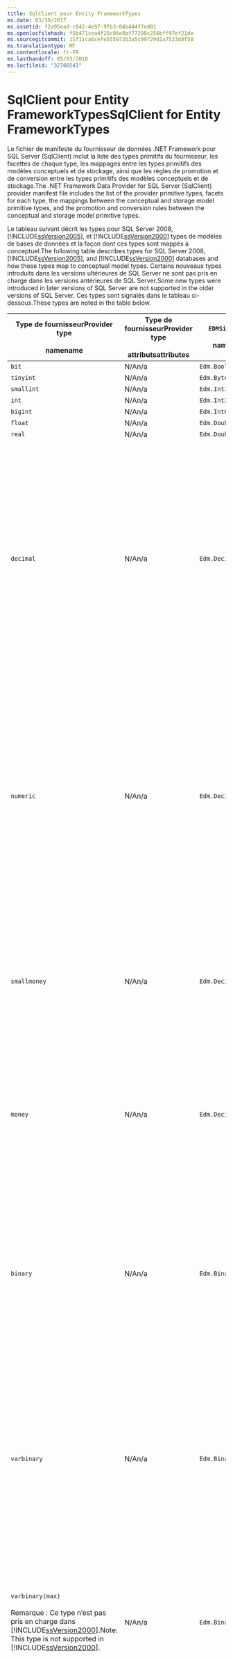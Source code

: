 ```yaml
---
title: SqlClient pour Entity FrameworkTypes
ms.date: 03/30/2017
ms.assetid: f2a95ead-c845-4e97-9fb3-04b444f7ed81
ms.openlocfilehash: f5b471cea4f26c06e8af77298c256bff97ef21de
ms.sourcegitcommit: 11f11ca6cefe555972b3a5c99729d1a7523d8f50
ms.translationtype: MT
ms.contentlocale: fr-FR
ms.lasthandoff: 05/03/2018
ms.locfileid: "32766541"
---
```

# <a name="sqlclient-for-entity-frameworktypes"></a><span data-ttu-id="aefd4-102">SqlClient pour Entity FrameworkTypes</span><span class="sxs-lookup"><span data-stu-id="aefd4-102">SqlClient for Entity FrameworkTypes</span></span>
<span data-ttu-id="aefd4-103">Le fichier de manifeste du fournisseur de données .NET Framework pour SQL Server (SqlClient) inclut la liste des types primitifs du fournisseur, les facettes de chaque type, les mappages entre les types primitifs des modèles conceptuels et de stockage, ainsi que les règles de promotion et de conversion entre les types primitifs des modèles conceptuels et de stockage.</span><span class="sxs-lookup"><span data-stu-id="aefd4-103">The .NET Framework Data Provider for SQL Server (SqlClient) provider manifest file includes the list of the provider primitive types, facets for each type, the mappings between the conceptual and storage model primitive types, and the promotion and conversion rules between the conceptual and storage model primitive types.</span></span>  
  
 <span data-ttu-id="aefd4-104">Le tableau suivant décrit les types pour SQL Server 2008, [!INCLUDE[ssVersion2005](../../../../../includes/ssversion2005-md.md)], et [!INCLUDE[ssVersion2000](../../../../../includes/ssversion2000-md.md)] types de modèles de bases de données et la façon dont ces types sont mappés à conceptuel.</span><span class="sxs-lookup"><span data-stu-id="aefd4-104">The following table describes types for SQL Server 2008, [!INCLUDE[ssVersion2005](../../../../../includes/ssversion2005-md.md)], and [!INCLUDE[ssVersion2000](../../../../../includes/ssversion2000-md.md)] databases and how these types map to conceptual model types.</span></span> <span data-ttu-id="aefd4-105">Certains nouveaux types introduits dans les versions ultérieures de SQL Server ne sont pas pris en charge dans les versions antérieures de SQL Server.</span><span class="sxs-lookup"><span data-stu-id="aefd4-105">Some new types were introduced in later versions of SQL Server are not supported in the older versions of SQL Server.</span></span> <span data-ttu-id="aefd4-106">Ces types sont signalés dans le tableau ci-dessous.</span><span class="sxs-lookup"><span data-stu-id="aefd4-106">These types are noted in the table below.</span></span>  
  
|<span data-ttu-id="aefd4-107">Type de fournisseur</span><span class="sxs-lookup"><span data-stu-id="aefd4-107">Provider type</span></span><br /><br /> <span data-ttu-id="aefd4-108">name</span><span class="sxs-lookup"><span data-stu-id="aefd4-108">name</span></span>|<span data-ttu-id="aefd4-109">Type de fournisseur</span><span class="sxs-lookup"><span data-stu-id="aefd4-109">Provider type</span></span><br /><br /> <span data-ttu-id="aefd4-110">attributs</span><span class="sxs-lookup"><span data-stu-id="aefd4-110">attributes</span></span>|`EDMSimpleType`<br /><br /> <span data-ttu-id="aefd4-111">name</span><span class="sxs-lookup"><span data-stu-id="aefd4-111">name</span></span>|<span data-ttu-id="aefd4-112">Facettes</span><span class="sxs-lookup"><span data-stu-id="aefd4-112">Facets</span></span>|  
|----------------------------|----------------------------------|------------------------------|------------|  
|`bit`|<span data-ttu-id="aefd4-113">N/A</span><span class="sxs-lookup"><span data-stu-id="aefd4-113">n/a</span></span>|`Edm.Boolean`|<span data-ttu-id="aefd4-114">N/A</span><span class="sxs-lookup"><span data-stu-id="aefd4-114">n/a</span></span>|  
|`tinyint`|<span data-ttu-id="aefd4-115">N/A</span><span class="sxs-lookup"><span data-stu-id="aefd4-115">n/a</span></span>|`Edm.Byte`|<span data-ttu-id="aefd4-116">N/A</span><span class="sxs-lookup"><span data-stu-id="aefd4-116">n/a</span></span>|  
|`smallint`|<span data-ttu-id="aefd4-117">N/A</span><span class="sxs-lookup"><span data-stu-id="aefd4-117">n/a</span></span>|`Edm.Int16`|<span data-ttu-id="aefd4-118">N/A</span><span class="sxs-lookup"><span data-stu-id="aefd4-118">n/a</span></span>|  
|`int`|<span data-ttu-id="aefd4-119">N/A</span><span class="sxs-lookup"><span data-stu-id="aefd4-119">n/a</span></span>|`Edm.Int32`|<span data-ttu-id="aefd4-120">N/A</span><span class="sxs-lookup"><span data-stu-id="aefd4-120">n/a</span></span>|  
|`bigint`|<span data-ttu-id="aefd4-121">N/A</span><span class="sxs-lookup"><span data-stu-id="aefd4-121">n/a</span></span>|`Edm.Int64`|<span data-ttu-id="aefd4-122">N/A</span><span class="sxs-lookup"><span data-stu-id="aefd4-122">n/a</span></span>|  
|`float`|<span data-ttu-id="aefd4-123">N/A</span><span class="sxs-lookup"><span data-stu-id="aefd4-123">n/a</span></span>|`Edm.Double`|<span data-ttu-id="aefd4-124">N/A</span><span class="sxs-lookup"><span data-stu-id="aefd4-124">n/a</span></span>|  
|`real`|<span data-ttu-id="aefd4-125">N/A</span><span class="sxs-lookup"><span data-stu-id="aefd4-125">n/a</span></span>|`Edm.Double`|<span data-ttu-id="aefd4-126">N/A</span><span class="sxs-lookup"><span data-stu-id="aefd4-126">n/a</span></span>|  
|`decimal`|<span data-ttu-id="aefd4-127">N/A</span><span class="sxs-lookup"><span data-stu-id="aefd4-127">n/a</span></span>|`Edm.Decimal`|<span data-ttu-id="aefd4-128">Précision :</span><span class="sxs-lookup"><span data-stu-id="aefd4-128">Precision:</span></span><br /><br /> <span data-ttu-id="aefd4-129">-Minimale : 1</span><span class="sxs-lookup"><span data-stu-id="aefd4-129">- Minimum: 1</span></span><br /><br /> <span data-ttu-id="aefd4-130">-Maximum : 38</span><span class="sxs-lookup"><span data-stu-id="aefd4-130">- Maximum: 38</span></span><br /><br /> <span data-ttu-id="aefd4-131">-Par défaut : 18</span><span class="sxs-lookup"><span data-stu-id="aefd4-131">- Default: 18</span></span><br /><br /> <span data-ttu-id="aefd4-132">-Constant : False</span><span class="sxs-lookup"><span data-stu-id="aefd4-132">- Constant: False</span></span><br /><br /> <span data-ttu-id="aefd4-133">Mise à l’échelle :</span><span class="sxs-lookup"><span data-stu-id="aefd4-133">Scale:</span></span><br /><br /> <span data-ttu-id="aefd4-134">-Minimale : 0</span><span class="sxs-lookup"><span data-stu-id="aefd4-134">- Minimum: 0</span></span><br /><br /> <span data-ttu-id="aefd4-135">-Maximum : 38</span><span class="sxs-lookup"><span data-stu-id="aefd4-135">- Maximum: 38</span></span><br /><br /> <span data-ttu-id="aefd4-136">-Par défaut : 0</span><span class="sxs-lookup"><span data-stu-id="aefd4-136">- Default: 0</span></span><br /><br /> <span data-ttu-id="aefd4-137">-Constant : False</span><span class="sxs-lookup"><span data-stu-id="aefd4-137">- Constant: False</span></span>|  
|`numeric`|<span data-ttu-id="aefd4-138">N/A</span><span class="sxs-lookup"><span data-stu-id="aefd4-138">n/a</span></span>|`Edm.Decimal`|<span data-ttu-id="aefd4-139">Précision :</span><span class="sxs-lookup"><span data-stu-id="aefd4-139">Precision:</span></span><br /><br /> <span data-ttu-id="aefd4-140">-Minimale : 1</span><span class="sxs-lookup"><span data-stu-id="aefd4-140">- Minimum: 1</span></span><br /><br /> <span data-ttu-id="aefd4-141">-Maximum : 38</span><span class="sxs-lookup"><span data-stu-id="aefd4-141">- Maximum: 38</span></span><br /><br /> <span data-ttu-id="aefd4-142">-Par défaut : 18</span><span class="sxs-lookup"><span data-stu-id="aefd4-142">- Default: 18</span></span><br /><br /> <span data-ttu-id="aefd4-143">-Constant : False</span><span class="sxs-lookup"><span data-stu-id="aefd4-143">- Constant: False</span></span><br /><br /> <span data-ttu-id="aefd4-144">Mise à l’échelle :</span><span class="sxs-lookup"><span data-stu-id="aefd4-144">Scale:</span></span><br /><br /> <span data-ttu-id="aefd4-145">-Minimale : 0</span><span class="sxs-lookup"><span data-stu-id="aefd4-145">- Minimum: 0</span></span><br /><br /> <span data-ttu-id="aefd4-146">-Maximum : 38</span><span class="sxs-lookup"><span data-stu-id="aefd4-146">- Maximum: 38</span></span><br /><br /> <span data-ttu-id="aefd4-147">-Par défaut : 0</span><span class="sxs-lookup"><span data-stu-id="aefd4-147">- Default: 0</span></span><br /><br /> <span data-ttu-id="aefd4-148">-Constant : False</span><span class="sxs-lookup"><span data-stu-id="aefd4-148">- Constant: False</span></span>|  
|`smallmoney`|<span data-ttu-id="aefd4-149">N/A</span><span class="sxs-lookup"><span data-stu-id="aefd4-149">n/a</span></span>|`Edm.Decimal`|<span data-ttu-id="aefd4-150">Précision :</span><span class="sxs-lookup"><span data-stu-id="aefd4-150">Precision:</span></span><br /><br /> <span data-ttu-id="aefd4-151">-Par défaut : 10</span><span class="sxs-lookup"><span data-stu-id="aefd4-151">- Default: 10</span></span><br /><br /> <span data-ttu-id="aefd4-152">-Constante : True</span><span class="sxs-lookup"><span data-stu-id="aefd4-152">- Constant: True</span></span><br /><br /> <span data-ttu-id="aefd4-153">Mise à l’échelle :</span><span class="sxs-lookup"><span data-stu-id="aefd4-153">Scale:</span></span><br /><br /> <span data-ttu-id="aefd4-154">-Par défaut : 4</span><span class="sxs-lookup"><span data-stu-id="aefd4-154">- Default: 4</span></span><br /><br /> <span data-ttu-id="aefd4-155">-Constante : True</span><span class="sxs-lookup"><span data-stu-id="aefd4-155">- Constant: True</span></span>|  
|`money`|<span data-ttu-id="aefd4-156">N/A</span><span class="sxs-lookup"><span data-stu-id="aefd4-156">n/a</span></span>|`Edm.Decimal`|<span data-ttu-id="aefd4-157">Précision :</span><span class="sxs-lookup"><span data-stu-id="aefd4-157">Precision:</span></span><br /><br /> <span data-ttu-id="aefd4-158">-Par défaut : 19</span><span class="sxs-lookup"><span data-stu-id="aefd4-158">- Default: 19</span></span><br /><br /> <span data-ttu-id="aefd4-159">-Constante : True</span><span class="sxs-lookup"><span data-stu-id="aefd4-159">- Constant: True</span></span><br /><br /> <span data-ttu-id="aefd4-160">Mise à l’échelle :</span><span class="sxs-lookup"><span data-stu-id="aefd4-160">Scale:</span></span><br /><br /> <span data-ttu-id="aefd4-161">-Par défaut : 4</span><span class="sxs-lookup"><span data-stu-id="aefd4-161">- Default: 4</span></span><br /><br /> <span data-ttu-id="aefd4-162">-Constante : True</span><span class="sxs-lookup"><span data-stu-id="aefd4-162">- Constant: True</span></span>|  
|`binary`|<span data-ttu-id="aefd4-163">N/A</span><span class="sxs-lookup"><span data-stu-id="aefd4-163">n/a</span></span>|`Edm.Binary`|<span data-ttu-id="aefd4-164">MaxLength :</span><span class="sxs-lookup"><span data-stu-id="aefd4-164">MaxLength:</span></span><br /><br /> <span data-ttu-id="aefd4-165">-Minimale : 1</span><span class="sxs-lookup"><span data-stu-id="aefd4-165">- Minimum: 1</span></span><br /><br /> <span data-ttu-id="aefd4-166">-Maximum : 8000</span><span class="sxs-lookup"><span data-stu-id="aefd4-166">- Maximum: 8000</span></span><br /><br /> <span data-ttu-id="aefd4-167">-Par défaut : 8000</span><span class="sxs-lookup"><span data-stu-id="aefd4-167">- Default: 8000</span></span><br /><br /> <span data-ttu-id="aefd4-168">-Constant : False</span><span class="sxs-lookup"><span data-stu-id="aefd4-168">- Constant: False</span></span><br /><br /> <span data-ttu-id="aefd4-169">FixedLength :</span><span class="sxs-lookup"><span data-stu-id="aefd4-169">FixedLength:</span></span><br /><br /> <span data-ttu-id="aefd4-170">-Par défaut : True</span><span class="sxs-lookup"><span data-stu-id="aefd4-170">- Default: True</span></span><br /><br /> <span data-ttu-id="aefd4-171">-Constante : True</span><span class="sxs-lookup"><span data-stu-id="aefd4-171">- Constant: True</span></span>|  
|`varbinary`|<span data-ttu-id="aefd4-172">N/A</span><span class="sxs-lookup"><span data-stu-id="aefd4-172">n/a</span></span>|`Edm.Binary`|<span data-ttu-id="aefd4-173">MaxLength :</span><span class="sxs-lookup"><span data-stu-id="aefd4-173">MaxLength:</span></span><br /><br /> <span data-ttu-id="aefd4-174">-Minimale : 1</span><span class="sxs-lookup"><span data-stu-id="aefd4-174">- Minimum: 1</span></span><br /><br /> <span data-ttu-id="aefd4-175">-Maximum : 8000</span><span class="sxs-lookup"><span data-stu-id="aefd4-175">- Maximum: 8000</span></span><br /><br /> <span data-ttu-id="aefd4-176">-Par défaut : 8000</span><span class="sxs-lookup"><span data-stu-id="aefd4-176">- Default: 8000</span></span><br /><br /> <span data-ttu-id="aefd4-177">-Constant : False</span><span class="sxs-lookup"><span data-stu-id="aefd4-177">- Constant: False</span></span><br /><br /> <span data-ttu-id="aefd4-178">FixedLength :</span><span class="sxs-lookup"><span data-stu-id="aefd4-178">FixedLength:</span></span><br /><br /> <span data-ttu-id="aefd4-179">-Par défaut : False</span><span class="sxs-lookup"><span data-stu-id="aefd4-179">- Default: False</span></span><br /><br /> <span data-ttu-id="aefd4-180">-Constante : True</span><span class="sxs-lookup"><span data-stu-id="aefd4-180">- Constant: True</span></span>|  
|`varbinary(max)`<br /><br /> <span data-ttu-id="aefd4-181">Remarque : Ce type n’est pas pris en charge dans [!INCLUDE[ssVersion2000](../../../../../includes/ssversion2000-md.md)].</span><span class="sxs-lookup"><span data-stu-id="aefd4-181">Note: This type is not supported in [!INCLUDE[ssVersion2000](../../../../../includes/ssversion2000-md.md)].</span></span>|<span data-ttu-id="aefd4-182">N/A</span><span class="sxs-lookup"><span data-stu-id="aefd4-182">n/a</span></span>|`Edm.Binary`|<span data-ttu-id="aefd4-183">MaxLength :</span><span class="sxs-lookup"><span data-stu-id="aefd4-183">MaxLength:</span></span><br /><br /> <span data-ttu-id="aefd4-184">-Par défaut : 214748364780</span><span class="sxs-lookup"><span data-stu-id="aefd4-184">- Default: 214748364780</span></span><br /><br /> <span data-ttu-id="aefd4-185">-Constante : True</span><span class="sxs-lookup"><span data-stu-id="aefd4-185">- Constant: True</span></span><br /><br /> <span data-ttu-id="aefd4-186">FixedLength :</span><span class="sxs-lookup"><span data-stu-id="aefd4-186">FixedLength:</span></span><br /><br /> <span data-ttu-id="aefd4-187">-Par défaut : False</span><span class="sxs-lookup"><span data-stu-id="aefd4-187">- Default: False</span></span><br /><br /> <span data-ttu-id="aefd4-188">-Constante : True</span><span class="sxs-lookup"><span data-stu-id="aefd4-188">- Constant: True</span></span>|  
|`image`|<span data-ttu-id="aefd4-189">N/A</span><span class="sxs-lookup"><span data-stu-id="aefd4-189">n/a</span></span>|`Edm.Binary`|<span data-ttu-id="aefd4-190">MaxLength :</span><span class="sxs-lookup"><span data-stu-id="aefd4-190">MaxLength:</span></span><br /><br /> <span data-ttu-id="aefd4-191">-Par défaut : 2147483647</span><span class="sxs-lookup"><span data-stu-id="aefd4-191">- Default: 2147483647</span></span><br /><br /> <span data-ttu-id="aefd4-192">-Constante : True</span><span class="sxs-lookup"><span data-stu-id="aefd4-192">- Constant: True</span></span><br /><br /> <span data-ttu-id="aefd4-193">FixedLength :</span><span class="sxs-lookup"><span data-stu-id="aefd4-193">FixedLength:</span></span><br /><br /> <span data-ttu-id="aefd4-194">-Par défaut : False</span><span class="sxs-lookup"><span data-stu-id="aefd4-194">- Default: False</span></span><br /><br /> <span data-ttu-id="aefd4-195">-Constante : True</span><span class="sxs-lookup"><span data-stu-id="aefd4-195">- Constant: True</span></span>|  
|`timestamp`|<span data-ttu-id="aefd4-196">N/A</span><span class="sxs-lookup"><span data-stu-id="aefd4-196">n/a</span></span>|`Edm.Binary`|<span data-ttu-id="aefd4-197">MaxLength :</span><span class="sxs-lookup"><span data-stu-id="aefd4-197">MaxLength:</span></span><br /><br /> <span data-ttu-id="aefd4-198">-Par défaut : 8</span><span class="sxs-lookup"><span data-stu-id="aefd4-198">- Default: 8</span></span><br /><br /> <span data-ttu-id="aefd4-199">-Constante : True</span><span class="sxs-lookup"><span data-stu-id="aefd4-199">- Constant: True</span></span><br /><br /> <span data-ttu-id="aefd4-200">FixedLength :</span><span class="sxs-lookup"><span data-stu-id="aefd4-200">FixedLength:</span></span><br /><br /> <span data-ttu-id="aefd4-201">-Par défaut : True</span><span class="sxs-lookup"><span data-stu-id="aefd4-201">- Default: True</span></span><br /><br /> <span data-ttu-id="aefd4-202">-Constante : True</span><span class="sxs-lookup"><span data-stu-id="aefd4-202">- Constant: True</span></span>|  
|`rowversion`|<span data-ttu-id="aefd4-203">N/A</span><span class="sxs-lookup"><span data-stu-id="aefd4-203">n/a</span></span>|`Edm.Binary`|<span data-ttu-id="aefd4-204">MaxLength :</span><span class="sxs-lookup"><span data-stu-id="aefd4-204">MaxLength:</span></span><br /><br /> <span data-ttu-id="aefd4-205">-Par défaut : 8</span><span class="sxs-lookup"><span data-stu-id="aefd4-205">- Default: 8</span></span><br /><br /> <span data-ttu-id="aefd4-206">-Constante : True</span><span class="sxs-lookup"><span data-stu-id="aefd4-206">- Constant: True</span></span><br /><br /> <span data-ttu-id="aefd4-207">FixedLength :</span><span class="sxs-lookup"><span data-stu-id="aefd4-207">FixedLength:</span></span><br /><br /> <span data-ttu-id="aefd4-208">-Par défaut : True</span><span class="sxs-lookup"><span data-stu-id="aefd4-208">- Default: True</span></span><br /><br /> <span data-ttu-id="aefd4-209">-Constante : True</span><span class="sxs-lookup"><span data-stu-id="aefd4-209">- Constant: True</span></span>|  
|`smalldatetime`|<span data-ttu-id="aefd4-210">N/A</span><span class="sxs-lookup"><span data-stu-id="aefd4-210">n/a</span></span>|`Edm.DateTime`|<span data-ttu-id="aefd4-211">Précision :</span><span class="sxs-lookup"><span data-stu-id="aefd4-211">Precision:</span></span><br /><br /> <span data-ttu-id="aefd4-212">-Par défaut : 0</span><span class="sxs-lookup"><span data-stu-id="aefd4-212">- Default: 0</span></span><br /><br /> <span data-ttu-id="aefd4-213">-Constante : True</span><span class="sxs-lookup"><span data-stu-id="aefd4-213">- Constant: True</span></span>|  
|`datetime`|<span data-ttu-id="aefd4-214">N/A</span><span class="sxs-lookup"><span data-stu-id="aefd4-214">n/a</span></span>|`Edm.DateTime`|<span data-ttu-id="aefd4-215">Précision :</span><span class="sxs-lookup"><span data-stu-id="aefd4-215">Precision:</span></span><br /><br /> <span data-ttu-id="aefd4-216">-Par défaut : 3</span><span class="sxs-lookup"><span data-stu-id="aefd4-216">- Default: 3</span></span><br /><br /> <span data-ttu-id="aefd4-217">-Constante : True</span><span class="sxs-lookup"><span data-stu-id="aefd4-217">- Constant: True</span></span>|  
|`date`<br /><br /> <span data-ttu-id="aefd4-218">Remarque : Ce type n’est pas prise en charge dans SQL Server 2005 et SQL Server 2000.</span><span class="sxs-lookup"><span data-stu-id="aefd4-218">Note: This type is not supported in SQL Server 2005 and SQL Server 2000.</span></span>|<span data-ttu-id="aefd4-219">N/A</span><span class="sxs-lookup"><span data-stu-id="aefd4-219">n/a</span></span>|`Edm.DateTime`|<span data-ttu-id="aefd4-220">Précision :</span><span class="sxs-lookup"><span data-stu-id="aefd4-220">Precision:</span></span><br /><br /> <span data-ttu-id="aefd4-221">-Par défaut : 0</span><span class="sxs-lookup"><span data-stu-id="aefd4-221">- Default: 0</span></span><br /><br /> <span data-ttu-id="aefd4-222">-Constant : False</span><span class="sxs-lookup"><span data-stu-id="aefd4-222">- Constant: False</span></span>|  
|`time`<br /><br /> <span data-ttu-id="aefd4-223">Remarque : Ce type n’est pas prise en charge dans SQL Server 2005 et SQL Server 2000.</span><span class="sxs-lookup"><span data-stu-id="aefd4-223">Note: This type is not supported in SQL Server 2005 and SQL Server 2000.</span></span>|<span data-ttu-id="aefd4-224">N/A</span><span class="sxs-lookup"><span data-stu-id="aefd4-224">n/a</span></span>|`Edm.Time`|<span data-ttu-id="aefd4-225">Précision :</span><span class="sxs-lookup"><span data-stu-id="aefd4-225">Precision:</span></span><br /><br /> <span data-ttu-id="aefd4-226">-Par défaut : 7</span><span class="sxs-lookup"><span data-stu-id="aefd4-226">- Default: 7</span></span><br /><br /> <span data-ttu-id="aefd4-227">-Constant : False</span><span class="sxs-lookup"><span data-stu-id="aefd4-227">- Constant: False</span></span>|  
|`datetime2`<br /><br /> <span data-ttu-id="aefd4-228">Remarque : Ce type n’est pas prise en charge dans SQL Server 2005 et SQL Server 2000.</span><span class="sxs-lookup"><span data-stu-id="aefd4-228">Note: This type is not supported in SQL Server 2005 and SQL Server 2000.</span></span>|<span data-ttu-id="aefd4-229">N/A</span><span class="sxs-lookup"><span data-stu-id="aefd4-229">n/a</span></span>|`Edm.DateTime`|<span data-ttu-id="aefd4-230">Précision :</span><span class="sxs-lookup"><span data-stu-id="aefd4-230">Precision:</span></span><br /><br /> <span data-ttu-id="aefd4-231">-Par défaut : 7</span><span class="sxs-lookup"><span data-stu-id="aefd4-231">- Default: 7</span></span><br /><br /> <span data-ttu-id="aefd4-232">-Constant : False</span><span class="sxs-lookup"><span data-stu-id="aefd4-232">- Constant: False</span></span>|  
|`datetimeoffset`<br /><br /> <span data-ttu-id="aefd4-233">Remarque : Ce type n’est pas prise en charge dans SQL Server 2005 et SQL Server 2000.</span><span class="sxs-lookup"><span data-stu-id="aefd4-233">Note: This type is not supported in SQL Server 2005 and SQL Server 2000.</span></span>|<span data-ttu-id="aefd4-234">N/A</span><span class="sxs-lookup"><span data-stu-id="aefd4-234">n/a</span></span>|`Edm.DateTimeOffset`|<span data-ttu-id="aefd4-235">Précision :</span><span class="sxs-lookup"><span data-stu-id="aefd4-235">Precision:</span></span><br /><br /> <span data-ttu-id="aefd4-236">-Par défaut : 7</span><span class="sxs-lookup"><span data-stu-id="aefd4-236">- Default: 7</span></span><br /><br /> <span data-ttu-id="aefd4-237">-Constant : False</span><span class="sxs-lookup"><span data-stu-id="aefd4-237">- Constant: False</span></span>|  
|`nvarchar`<br /><br /> <span data-ttu-id="aefd4-238">Remarque : Ce type n’est pas pris en charge dans [!INCLUDE[ssVersion2000](../../../../../includes/ssversion2000-md.md)].</span><span class="sxs-lookup"><span data-stu-id="aefd4-238">Note: This type is not supported in [!INCLUDE[ssVersion2000](../../../../../includes/ssversion2000-md.md)].</span></span>|<span data-ttu-id="aefd4-239">N/A</span><span class="sxs-lookup"><span data-stu-id="aefd4-239">n/a</span></span>|`Edm.String`|<span data-ttu-id="aefd4-240">MaxLength :</span><span class="sxs-lookup"><span data-stu-id="aefd4-240">MaxLength:</span></span><br /><br /> <span data-ttu-id="aefd4-241">-Minimale : 1</span><span class="sxs-lookup"><span data-stu-id="aefd4-241">- Minimum: 1</span></span><br /><br /> <span data-ttu-id="aefd4-242">-Maximum : 4000</span><span class="sxs-lookup"><span data-stu-id="aefd4-242">- Maximum: 4000</span></span><br /><br /> <span data-ttu-id="aefd4-243">-Par défaut : 4000</span><span class="sxs-lookup"><span data-stu-id="aefd4-243">- Default: 4000</span></span><br /><br /> <span data-ttu-id="aefd4-244">-Constant : False</span><span class="sxs-lookup"><span data-stu-id="aefd4-244">- Constant: False</span></span><br /><br /> <span data-ttu-id="aefd4-245">Unicode :</span><span class="sxs-lookup"><span data-stu-id="aefd4-245">Unicode:</span></span><br /><br /> <span data-ttu-id="aefd4-246">-Par défaut : True</span><span class="sxs-lookup"><span data-stu-id="aefd4-246">- Default: True</span></span><br /><br /> <span data-ttu-id="aefd4-247">-Constante : True</span><span class="sxs-lookup"><span data-stu-id="aefd4-247">- Constant: True</span></span><br /><br /> <span data-ttu-id="aefd4-248">FixedLength :</span><span class="sxs-lookup"><span data-stu-id="aefd4-248">FixedLength:</span></span><br /><br /> <span data-ttu-id="aefd4-249">-Par défaut : False</span><span class="sxs-lookup"><span data-stu-id="aefd4-249">- Default: False</span></span><br /><br /> <span data-ttu-id="aefd4-250">-Constante : True</span><span class="sxs-lookup"><span data-stu-id="aefd4-250">- Constant: True</span></span>|  
|`varchar`<br /><br /> <span data-ttu-id="aefd4-251">Remarque : Ce type n’est pas pris en charge dans [!INCLUDE[ssVersion2000](../../../../../includes/ssversion2000-md.md)].</span><span class="sxs-lookup"><span data-stu-id="aefd4-251">Note: This type is not supported in [!INCLUDE[ssVersion2000](../../../../../includes/ssversion2000-md.md)].</span></span>|<span data-ttu-id="aefd4-252">N/A</span><span class="sxs-lookup"><span data-stu-id="aefd4-252">n/a</span></span>|`Edm.String`|<span data-ttu-id="aefd4-253">MaxLength :</span><span class="sxs-lookup"><span data-stu-id="aefd4-253">MaxLength:</span></span><br /><br /> <span data-ttu-id="aefd4-254">-Minimale : 1</span><span class="sxs-lookup"><span data-stu-id="aefd4-254">- Minimum: 1</span></span><br /><br /> <span data-ttu-id="aefd4-255">-Maximum : 8000</span><span class="sxs-lookup"><span data-stu-id="aefd4-255">- Maximum: 8000</span></span><br /><br /> <span data-ttu-id="aefd4-256">-Par défaut : 8000</span><span class="sxs-lookup"><span data-stu-id="aefd4-256">- Default: 8000</span></span><br /><br /> <span data-ttu-id="aefd4-257">-Constant : False</span><span class="sxs-lookup"><span data-stu-id="aefd4-257">- Constant: False</span></span><br /><br /> <span data-ttu-id="aefd4-258">Unicode :</span><span class="sxs-lookup"><span data-stu-id="aefd4-258">Unicode:</span></span><br /><br /> <span data-ttu-id="aefd4-259">-Par défaut : False</span><span class="sxs-lookup"><span data-stu-id="aefd4-259">- Default: False</span></span><br /><br /> <span data-ttu-id="aefd4-260">-Constante : True</span><span class="sxs-lookup"><span data-stu-id="aefd4-260">- Constant: True</span></span><br /><br /> <span data-ttu-id="aefd4-261">FixedLength :</span><span class="sxs-lookup"><span data-stu-id="aefd4-261">FixedLength:</span></span><br /><br /> <span data-ttu-id="aefd4-262">-Par défaut : False</span><span class="sxs-lookup"><span data-stu-id="aefd4-262">- Default: False</span></span><br /><br /> <span data-ttu-id="aefd4-263">-Constante : True</span><span class="sxs-lookup"><span data-stu-id="aefd4-263">- Constant: True</span></span>|  
|`char`|<span data-ttu-id="aefd4-264">N/A</span><span class="sxs-lookup"><span data-stu-id="aefd4-264">n/a</span></span>|`Edm.String`|<span data-ttu-id="aefd4-265">MaxLength :</span><span class="sxs-lookup"><span data-stu-id="aefd4-265">MaxLength:</span></span><br /><br /> <span data-ttu-id="aefd4-266">-Minimale : 1</span><span class="sxs-lookup"><span data-stu-id="aefd4-266">- Minimum: 1</span></span><br /><br /> <span data-ttu-id="aefd4-267">-Maximum : 8000</span><span class="sxs-lookup"><span data-stu-id="aefd4-267">- Maximum: 8000</span></span><br /><br /> <span data-ttu-id="aefd4-268">-Par défaut : 8000</span><span class="sxs-lookup"><span data-stu-id="aefd4-268">- Default: 8000</span></span><br /><br /> <span data-ttu-id="aefd4-269">-Constant : False</span><span class="sxs-lookup"><span data-stu-id="aefd4-269">- Constant: False</span></span><br /><br /> <span data-ttu-id="aefd4-270">Unicode :</span><span class="sxs-lookup"><span data-stu-id="aefd4-270">Unicode:</span></span><br /><br /> <span data-ttu-id="aefd4-271">-Par défaut : False</span><span class="sxs-lookup"><span data-stu-id="aefd4-271">- Default: False</span></span><br /><br /> <span data-ttu-id="aefd4-272">-Constante : True</span><span class="sxs-lookup"><span data-stu-id="aefd4-272">- Constant: True</span></span><br /><br /> <span data-ttu-id="aefd4-273">FixedLength :</span><span class="sxs-lookup"><span data-stu-id="aefd4-273">FixedLength:</span></span><br /><br /> <span data-ttu-id="aefd4-274">-Par défaut : True</span><span class="sxs-lookup"><span data-stu-id="aefd4-274">- Default: True</span></span><br /><br /> <span data-ttu-id="aefd4-275">-Constante : True</span><span class="sxs-lookup"><span data-stu-id="aefd4-275">- Constant: True</span></span>|  
|`nchar`|<span data-ttu-id="aefd4-276">N/A</span><span class="sxs-lookup"><span data-stu-id="aefd4-276">n/a</span></span>|`Edm.String`|<span data-ttu-id="aefd4-277">MaxLength :</span><span class="sxs-lookup"><span data-stu-id="aefd4-277">MaxLength:</span></span><br /><br /> <span data-ttu-id="aefd4-278">-Minimale : 1</span><span class="sxs-lookup"><span data-stu-id="aefd4-278">- Minimum: 1</span></span><br /><br /> <span data-ttu-id="aefd4-279">-Maximum : 4000</span><span class="sxs-lookup"><span data-stu-id="aefd4-279">- Maximum: 4000</span></span><br /><br /> <span data-ttu-id="aefd4-280">-Par défaut : 4000</span><span class="sxs-lookup"><span data-stu-id="aefd4-280">- Default: 4000</span></span><br /><br /> <span data-ttu-id="aefd4-281">-Constant : False</span><span class="sxs-lookup"><span data-stu-id="aefd4-281">- Constant: False</span></span><br /><br /> <span data-ttu-id="aefd4-282">Unicode :</span><span class="sxs-lookup"><span data-stu-id="aefd4-282">Unicode:</span></span><br /><br /> <span data-ttu-id="aefd4-283">-Par défaut : True</span><span class="sxs-lookup"><span data-stu-id="aefd4-283">- Default: True</span></span><br /><br /> <span data-ttu-id="aefd4-284">-Constante : True</span><span class="sxs-lookup"><span data-stu-id="aefd4-284">- Constant: True</span></span><br /><br /> <span data-ttu-id="aefd4-285">FixedLength :</span><span class="sxs-lookup"><span data-stu-id="aefd4-285">FixedLength:</span></span><br /><br /> <span data-ttu-id="aefd4-286">-Par défaut : True</span><span class="sxs-lookup"><span data-stu-id="aefd4-286">- Default: True</span></span><br /><br /> <span data-ttu-id="aefd4-287">-Constante : True</span><span class="sxs-lookup"><span data-stu-id="aefd4-287">- Constant: True</span></span>|  
|<span data-ttu-id="aefd4-288">`varchar`(`max`)</span><span class="sxs-lookup"><span data-stu-id="aefd4-288">`varchar`(`max`)</span></span>|<span data-ttu-id="aefd4-289">N/A</span><span class="sxs-lookup"><span data-stu-id="aefd4-289">n/a</span></span>|`Edm.String`|<span data-ttu-id="aefd4-290">MaxLength :</span><span class="sxs-lookup"><span data-stu-id="aefd4-290">MaxLength:</span></span><br /><br /> <span data-ttu-id="aefd4-291">-Par défaut : 2147483647</span><span class="sxs-lookup"><span data-stu-id="aefd4-291">- Default: 2147483647</span></span><br /><br /> <span data-ttu-id="aefd4-292">-Constante : True</span><span class="sxs-lookup"><span data-stu-id="aefd4-292">- Constant: True</span></span><br /><br /> <span data-ttu-id="aefd4-293">Unicode :</span><span class="sxs-lookup"><span data-stu-id="aefd4-293">Unicode:</span></span><br /><br /> <span data-ttu-id="aefd4-294">-Par défaut : False</span><span class="sxs-lookup"><span data-stu-id="aefd4-294">- Default: False</span></span><br /><br /> <span data-ttu-id="aefd4-295">-Constante : True</span><span class="sxs-lookup"><span data-stu-id="aefd4-295">- Constant: True</span></span><br /><br /> <span data-ttu-id="aefd4-296">FixedLength :</span><span class="sxs-lookup"><span data-stu-id="aefd4-296">FixedLength:</span></span><br /><br /> <span data-ttu-id="aefd4-297">-Par défaut : False</span><span class="sxs-lookup"><span data-stu-id="aefd4-297">- Default: False</span></span><br /><br /> <span data-ttu-id="aefd4-298">-Constante : True</span><span class="sxs-lookup"><span data-stu-id="aefd4-298">- Constant: True</span></span>|  
|<span data-ttu-id="aefd4-299">`nvarchar`(`max`)</span><span class="sxs-lookup"><span data-stu-id="aefd4-299">`nvarchar`(`max`)</span></span>|<span data-ttu-id="aefd4-300">N/A</span><span class="sxs-lookup"><span data-stu-id="aefd4-300">n/a</span></span>|`Edm.String`|<span data-ttu-id="aefd4-301">MaxLength :</span><span class="sxs-lookup"><span data-stu-id="aefd4-301">MaxLength:</span></span><br /><br /> <span data-ttu-id="aefd4-302">-Par défaut : 1073741823</span><span class="sxs-lookup"><span data-stu-id="aefd4-302">- Default: 1073741823</span></span><br /><br /> <span data-ttu-id="aefd4-303">-Constante : True</span><span class="sxs-lookup"><span data-stu-id="aefd4-303">- Constant: True</span></span><br /><br /> <span data-ttu-id="aefd4-304">Unicode :</span><span class="sxs-lookup"><span data-stu-id="aefd4-304">Unicode:</span></span><br /><br /> <span data-ttu-id="aefd4-305">-Par défaut : True</span><span class="sxs-lookup"><span data-stu-id="aefd4-305">- Default: True</span></span><br /><br /> <span data-ttu-id="aefd4-306">-Constante : True</span><span class="sxs-lookup"><span data-stu-id="aefd4-306">- Constant: True</span></span><br /><br /> <span data-ttu-id="aefd4-307">FixedLength :</span><span class="sxs-lookup"><span data-stu-id="aefd4-307">FixedLength:</span></span><br /><br /> <span data-ttu-id="aefd4-308">-Par défaut : False</span><span class="sxs-lookup"><span data-stu-id="aefd4-308">- Default: False</span></span><br /><br /> <span data-ttu-id="aefd4-309">-Constante : True</span><span class="sxs-lookup"><span data-stu-id="aefd4-309">- Constant: True</span></span>|  
|`ntext`|<span data-ttu-id="aefd4-310">Égal comparable : False</span><span class="sxs-lookup"><span data-stu-id="aefd4-310">Equal comparable: False</span></span><br /><br /> <span data-ttu-id="aefd4-311">Comparable en ordre : False</span><span class="sxs-lookup"><span data-stu-id="aefd4-311">Order comparable: False</span></span>|`Edm.String`|<span data-ttu-id="aefd4-312">MaxLength :</span><span class="sxs-lookup"><span data-stu-id="aefd4-312">MaxLength:</span></span><br /><br /> <span data-ttu-id="aefd4-313">-Par défaut : 1073741823</span><span class="sxs-lookup"><span data-stu-id="aefd4-313">- Default: 1073741823</span></span><br /><br /> <span data-ttu-id="aefd4-314">-Constante : True</span><span class="sxs-lookup"><span data-stu-id="aefd4-314">- Constant: True</span></span><br /><br /> <span data-ttu-id="aefd4-315">Unicode :</span><span class="sxs-lookup"><span data-stu-id="aefd4-315">Unicode:</span></span><br /><br /> <span data-ttu-id="aefd4-316">-Par défaut : False</span><span class="sxs-lookup"><span data-stu-id="aefd4-316">- Default: False</span></span><br /><br /> <span data-ttu-id="aefd4-317">-Constante : True</span><span class="sxs-lookup"><span data-stu-id="aefd4-317">- Constant: True</span></span><br /><br /> <span data-ttu-id="aefd4-318">FixedLength :</span><span class="sxs-lookup"><span data-stu-id="aefd4-318">FixedLength:</span></span><br /><br /> <span data-ttu-id="aefd4-319">-Par défaut : False</span><span class="sxs-lookup"><span data-stu-id="aefd4-319">- Default: False</span></span><br /><br /> <span data-ttu-id="aefd4-320">-Constante : True</span><span class="sxs-lookup"><span data-stu-id="aefd4-320">- Constant: True</span></span>|  
|`text`|<span data-ttu-id="aefd4-321">Égal comparable : False</span><span class="sxs-lookup"><span data-stu-id="aefd4-321">Equal comparable: False</span></span><br /><br /> <span data-ttu-id="aefd4-322">Comparable en ordre : False</span><span class="sxs-lookup"><span data-stu-id="aefd4-322">Order comparable: False</span></span>|`Edm.String`|<span data-ttu-id="aefd4-323">MaxLength :</span><span class="sxs-lookup"><span data-stu-id="aefd4-323">MaxLength:</span></span><br /><br /> <span data-ttu-id="aefd4-324">-Par défaut : 2147483647</span><span class="sxs-lookup"><span data-stu-id="aefd4-324">- Default: 2147483647</span></span><br /><br /> <span data-ttu-id="aefd4-325">-Constante : True</span><span class="sxs-lookup"><span data-stu-id="aefd4-325">- Constant: True</span></span><br /><br /> <span data-ttu-id="aefd4-326">Unicode :</span><span class="sxs-lookup"><span data-stu-id="aefd4-326">Unicode:</span></span><br /><br /> <span data-ttu-id="aefd4-327">-Par défaut : False</span><span class="sxs-lookup"><span data-stu-id="aefd4-327">- Default: False</span></span><br /><br /> <span data-ttu-id="aefd4-328">-Constante : True</span><span class="sxs-lookup"><span data-stu-id="aefd4-328">- Constant: True</span></span><br /><br /> <span data-ttu-id="aefd4-329">FixedLength :</span><span class="sxs-lookup"><span data-stu-id="aefd4-329">FixedLength:</span></span><br /><br /> <span data-ttu-id="aefd4-330">-Par défaut : False</span><span class="sxs-lookup"><span data-stu-id="aefd4-330">- Default: False</span></span><br /><br /> <span data-ttu-id="aefd4-331">-Constante : True</span><span class="sxs-lookup"><span data-stu-id="aefd4-331">- Constant: True</span></span>|  
|`Unique`<br /><br /> `identifier`|<span data-ttu-id="aefd4-332">Égal comparable : True</span><span class="sxs-lookup"><span data-stu-id="aefd4-332">Equal comparable: True</span></span><br /><br /> <span data-ttu-id="aefd4-333">Comparable en ordre : True</span><span class="sxs-lookup"><span data-stu-id="aefd4-333">Order comparable: True</span></span>|`Edm.Guid`|<span data-ttu-id="aefd4-334">N/A</span><span class="sxs-lookup"><span data-stu-id="aefd4-334">n/a</span></span>|  
|`xml`|<span data-ttu-id="aefd4-335">Égal comparable : False</span><span class="sxs-lookup"><span data-stu-id="aefd4-335">Equal comparable: False</span></span><br /><br /> <span data-ttu-id="aefd4-336">Comparable en ordre : False</span><span class="sxs-lookup"><span data-stu-id="aefd4-336">Order comparable: False</span></span>|`Edm.String`|<span data-ttu-id="aefd4-337">MaxLength :</span><span class="sxs-lookup"><span data-stu-id="aefd4-337">MaxLength:</span></span><br /><br /> <span data-ttu-id="aefd4-338">-Par défaut : 1073741823</span><span class="sxs-lookup"><span data-stu-id="aefd4-338">- Default: 1073741823</span></span><br /><br /> <span data-ttu-id="aefd4-339">-Constante : True</span><span class="sxs-lookup"><span data-stu-id="aefd4-339">- Constant: True</span></span><br /><br /> <span data-ttu-id="aefd4-340">Unicode :</span><span class="sxs-lookup"><span data-stu-id="aefd4-340">Unicode:</span></span><br /><br /> <span data-ttu-id="aefd4-341">-Par défaut : True</span><span class="sxs-lookup"><span data-stu-id="aefd4-341">- Default: True</span></span><br /><br /> <span data-ttu-id="aefd4-342">-Constante : True</span><span class="sxs-lookup"><span data-stu-id="aefd4-342">- Constant: True</span></span><br /><br /> <span data-ttu-id="aefd4-343">FixedLength :</span><span class="sxs-lookup"><span data-stu-id="aefd4-343">FixedLength:</span></span><br /><br /> <span data-ttu-id="aefd4-344">-Par défaut : False</span><span class="sxs-lookup"><span data-stu-id="aefd4-344">- Default: False</span></span><br /><br /> <span data-ttu-id="aefd4-345">-Constante : True</span><span class="sxs-lookup"><span data-stu-id="aefd4-345">- Constant: True</span></span>|  
  
## <a name="see-also"></a><span data-ttu-id="aefd4-346">Voir aussi</span><span class="sxs-lookup"><span data-stu-id="aefd4-346">See Also</span></span>  
 [<span data-ttu-id="aefd4-347">Spécifications CSDL, SSDL et MSL</span><span class="sxs-lookup"><span data-stu-id="aefd4-347">CSDL, SSDL, and MSL Specifications</span></span>](../../../../../docs/framework/data/adonet/ef/language-reference/csdl-ssdl-and-msl-specifications.md)
